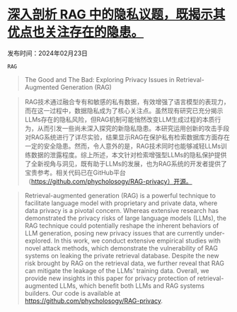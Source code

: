 # [深入剖析 RAG 中的隐私议题，既揭示其优点也关注存在的隐患。](https://arxiv.org/abs/2402.16893)

发布时间：2024年02月23日

`RAG`

> The Good and The Bad: Exploring Privacy Issues in Retrieval-Augmented Generation (RAG)

> RAG技术通过融合专有和敏感的私有数据，有效增强了语言模型的表现力，而在这一过程中，数据隐私成为了核心关注点。虽然现有研究已充分揭示LLMs存在的隐私风险，但RAG机制可能悄然改变LLM生成过程的本质行为，从而引发一些尚未深入探究的新隐私隐患。本研究运用创新的攻击手段对RAG系统进行了详尽实验，结果显示RAG在保护私有检索数据库方面存在一定的安全隐患。然而，令人意外的是，RAG技术同时也能够减轻LLMs训练数据的泄露程度。综上所述，本文针对检索增强型LLMs的隐私保护提供了全新视角与洞见，既有助于LLMs的发展，也为RAG系统的开发者提供了宝贵参考。相关代码已在GitHub平台（https://github.com/phycholosogy/RAG-privacy）开源。

> Retrieval-augmented generation (RAG) is a powerful technique to facilitate language model with proprietary and private data, where data privacy is a pivotal concern. Whereas extensive research has demonstrated the privacy risks of large language models (LLMs), the RAG technique could potentially reshape the inherent behaviors of LLM generation, posing new privacy issues that are currently under-explored. In this work, we conduct extensive empirical studies with novel attack methods, which demonstrate the vulnerability of RAG systems on leaking the private retrieval database. Despite the new risk brought by RAG on the retrieval data, we further reveal that RAG can mitigate the leakage of the LLMs' training data. Overall, we provide new insights in this paper for privacy protection of retrieval-augmented LLMs, which benefit both LLMs and RAG systems builders. Our code is available at https://github.com/phycholosogy/RAG-privacy.